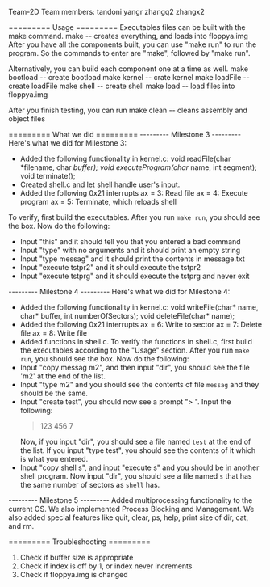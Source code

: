 Team-2D
Team members: tandoni yangr zhangq2 zhangx2

========= Usage =========
Executables files can be built with the make command.
make -- creates everything, and loads into floppya.img
After you have all the components built, you can use "make run" to run the program. So the commands to enter are "make", followed by "make run".

Alternatively, you can build each component one at a time as well.
make bootload -- create bootload
make kernel -- crate kernel
make loadFile -- create loadFile
make shell -- create shell
make load -- load files into floppya.img

After you finish testing, you can run
make clean -- cleans assembly and object files

========= What we did =========
--------- Milestone 3 ---------
Here's what we did for Milestone 3:
  * Added the following functionality in kernel.c:
    void readFile(char *filename, char *buffer);
    void executeProgram(char* name, int segment);
    void terminate();
  * Created shell.c and let shell handle user's input.
  * Added the following 0x21 interrupts
    ax = 3: Read file
    ax = 4: Execute program
    ax = 5: Terminate, which reloads shell

To verify, first build the executables. After you run `make run`, you should see the box.
Now do the following:
  * Input "this" and it should tell you that you entered a bad command
  * Input "type" with no arguments and it should print an empty string
  * Input "type messag" and it should print the contents in message.txt
  * Input "execute tstpr2" and it should execute the tstpr2
  * Input "execute tstprg" and it should execute the tstprg and never exit

--------- Milestone 4 ---------
Here's what we did for Milestone 4:
  * Added the following functionality in kernel.c:
    void writeFile(char* name, char* buffer, int numberOfSectors);
    void deleteFile(char* name);
  * Added the following 0x21 interrupts
    ax = 6: Write to sector
    ax = 7: Delete file
    ax = 8: Write file
  * Added functions in shell.c.
To verify the functions in shell.c, first build the executables according to the "Usage" section.
After you run `make run`, you should see the box.
Now do the following:
  * Input "copy messag m2", and then input "dir", you should see the file 'm2' at the end of the list.
  * Input "type m2" and you should see the contents of file `messag` and they should be the same.
  * Input "create test", you should now see a prompt "> ". Input the following:
    > 123
    > 456
    > 7
    >
    Now, if you input "dir", you should see a file named `test` at the end of the list.
    If you input "type test", you should see the contents of it which is what you entered.
  * Input "copy shell s", and input "execute s" and you should be in another shell program.
    Now input "dir", you should see a file named `s` that has the same number of sectors as `shell` has.


--------- Milestone 5 ---------
Added multiprocessing functionality to the current OS. We also implemented Process Blocking and Management. We also added special features like quit, clear, ps, help, print size of dir, cat, and rm.

========= Troubleshooting =========
1. Check if buffer size is appropriate
2. Check if index is off by 1, or index never increments
3. Check if floppya.img is changed
